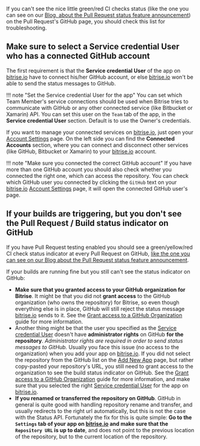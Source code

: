 If you can't see the nice little green/red CI checks status (like the one you can see on our [Blog,
about the Pull Request status feature announcement](https://blog.bitrise.io/pull-request-support-for-github))
on the Pull Request's GitHub page, you should check this list for troubleshooting.

## Make sure to select a Service credential User who has a connected GitHub account

The first requirement is that the **Service credential User** of the app on [bitrise.io](https://www.bitrise.io)
have to connect his/her GitHub account, or else [bitrise.io](https://www.bitrise.io)
won't be able to send the status messages to GitHub.

!!! note "Set the Service credential User for the app"
    You can set which Team Member's service connections should be used when Bitrise tries to communicate
    with GitHub or any other connected service (like Bitbucket or Xamarin) API.
    You can set this user on the `Team` tab of the app, in the __Service credential User__ section.
    Default is to use the Owner's credentials.

If you want to manage your connected services on [bitrise.io](https://www.bitrise.io),
just open your [Account Settings](https://www.bitrise.io/me/profile) page.
On the left side you can find the __Connected Accounts__ section,
where you can connect and disconnect other services (like GitHub, Bitbucket or Xamarin)
to your [bitrise.io](https://www.bitrise.io) account.

!!! note "Make sure you connected the correct GitHub account"
    If you have more than one GitHub account you should also check whether you connected the right one,
    which can access the repository.
    You can check which GitHub user you connected by clicking the `GitHub` text
    on your [bitrise.io](https://www.bitrise.io) [Account Settings](https://www.bitrise.io/me/profile) page,
    it will open the connected GitHub user's page.


## If your builds are triggering, but you don't see the Pull Request / Build status indicator on GitHub

If you have Pull Request testing enabled you should see a green/yellow/red CI check status indicator at every Pull Request on GitHub,
[like the one you can see on our Blog about the Pull Request status feature announcement](http://blog.bitrise.io/2015/04/23/pull-request-support-for-github-repositories.html).

If your builds are running fine but you still can't see the status indicator on GitHub:

- __Make sure that you granted access to your GitHub organization for Bitrise__.
  It might be that you did not **grant access** to the GitHub organization
  (who owns the repository) for Bitrise, so even though everything else is in place,
  GitHub will still reject the status message [bitrise.io](https://www.bitrise.io) sends to it.
  See the
  [Grant access to a GitHub Organization](/faq/grant-access-to-github-organization)
  guide for more information.
- Another thing might be that the user you specified as the
  [Service credential User](#make-sure-to-select-a-service-credential-user-who-has-a-connected-github-account)
  doesn't have **administrator rights** on GitHub **for the repository**.
  _Administrator rights are required in order to send status messages to GitHub._
  Usually you face this issue (no access to the organization) when you add your app on [bitrise.io](https://www.bitrise.io).
  If you did not select the repository from the GitHub list on the [Add New App](http://www.bitrise.io/apps/add) page,
  but rather copy-pasted your repository's URL, you still need to grant access to the organization to see
  the build status indicator on GitHub.
  See the
  [Grant access to a GitHub Organization](/faq/grant-access-to-github-organization)
  guide for more information, and make sure that you selected the right
  [Service credential User](#make-sure-to-select-a-service-credential-user-who-has-a-connected-github-account)
  for the app on [bitrise.io](https://www.bitrise.io).
- __If you renamed or transferred the repository on GitHub__.
  GitHub in general is quite good with handling repository rename and transfer,
  and usually redirects to the right url automatically, but this is not the case with the Status API.
  Fortunately the fix for this is quite simple: __Go to the `Settings` tab of your app on [bitrise.io](https://www.bitrise.io)
  and make sure that the `Repository URL` is up to date__, and does not point to the previous location of the repository,
  but to the current location of the repository.
